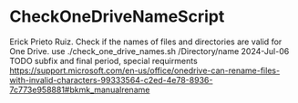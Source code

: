 # CheckOneDriveNameScript
Erick Prieto Ruiz.
Check if the names of files and directories are valid for One Drive.
use ./check_one_drive_names.sh /Directory/name
2024-Jul-06
TODO subfix and final period, special requirments 
https://support.microsoft.com/en-us/office/onedrive-can-rename-files-with-invalid-characters-99333564-c2ed-4e78-8936-7c773e958881#bkmk_manualrename

